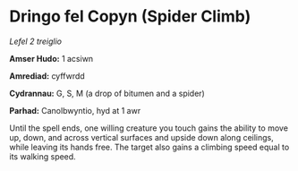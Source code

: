 # Dringo fel Copyn (Spider Climb)

*Lefel 2 treiglio*

**Amser Hudo:** 1 acsiwn

**Amrediad:** cyffwrdd

**Cydrannau:** G, S, M (a drop of bitumen and a spider)

**Parhad:** Canolbwyntio, hyd at 1 awr

Until the spell ends, one willing creature you touch gains the ability to move up, down, and across vertical surfaces and upside down along ceilings, while leaving its hands free. The target also gains a climbing speed equal to its walking speed.